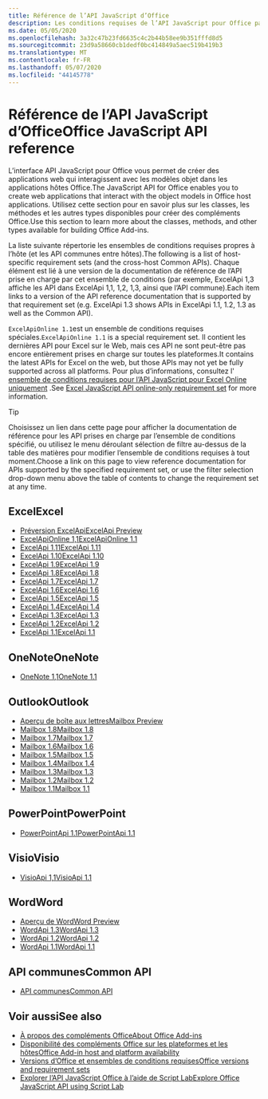 ```yaml
---
title: Référence de l’API JavaScript d’Office
description: Les conditions requises de l’API JavaScript pour Office par hôte.
ms.date: 05/05/2020
ms.openlocfilehash: 3a32c47b23fd6635c4c2b44b58ee9b351fffd8d5
ms.sourcegitcommit: 23d9a58660cb1dedf0bc414849a5aec519b419b3
ms.translationtype: MT
ms.contentlocale: fr-FR
ms.lasthandoff: 05/07/2020
ms.locfileid: "44145778"
---
```

# <a name="office-javascript-api-reference"></a><span data-ttu-id="703ea-103">Référence de l’API JavaScript d’Office</span><span class="sxs-lookup"><span data-stu-id="703ea-103">Office JavaScript API reference</span></span>

<span data-ttu-id="703ea-104">L’interface API JavaScript pour Office vous permet de créer des applications web qui interagissent avec les modèles objet dans les applications hôtes Office.</span><span class="sxs-lookup"><span data-stu-id="703ea-104">The JavaScript API for Office enables you to create web applications that interact with the object models in Office host applications.</span></span> <span data-ttu-id="703ea-105">Utilisez cette section pour en savoir plus sur les classes, les méthodes et les autres types disponibles pour créer des compléments Office.</span><span class="sxs-lookup"><span data-stu-id="703ea-105">Use this section to learn more about the classes, methods, and other types available for building Office Add-ins.</span></span>

<span data-ttu-id="703ea-106">La liste suivante répertorie les ensembles de conditions requises propres à l’hôte (et les API communes entre hôtes).</span><span class="sxs-lookup"><span data-stu-id="703ea-106">The following is a list of host-specific requirement sets (and the cross-host Common APIs).</span></span> <span data-ttu-id="703ea-107">Chaque élément est lié à une version de la documentation de référence de l’API prise en charge par cet ensemble de conditions (par exemple, ExcelApi 1,3 affiche les API dans ExcelApi 1,1, 1,2, 1,3, ainsi que l’API commune).</span><span class="sxs-lookup"><span data-stu-id="703ea-107">Each item links to a version of the API reference documentation that is supported by that requirement set (e.g. ExcelApi 1.3 shows APIs in ExcelApi 1.1, 1.2, 1.3 as well as the Common API).</span></span>

<span data-ttu-id="703ea-108">`ExcelApiOnline 1.1`est un ensemble de conditions requises spéciales.</span><span class="sxs-lookup"><span data-stu-id="703ea-108">`ExcelApiOnline 1.1` is a special requirement set.</span></span> <span data-ttu-id="703ea-109">Il contient les dernières API pour Excel sur le Web, mais ces API ne sont peut-être pas encore entièrement prises en charge sur toutes les plateformes.</span><span class="sxs-lookup"><span data-stu-id="703ea-109">It contains the latest APIs for Excel on the web, but those APIs may not yet be fully supported across all platforms.</span></span> <span data-ttu-id="703ea-110">Pour plus d’informations, consultez l' [ensemble de conditions requises pour l’API JavaScript pour Excel Online uniquement](/office/dev/add-ins/reference/requirement-sets/excel-api-online-requirement-set) .</span><span class="sxs-lookup"><span data-stu-id="703ea-110">See [Excel JavaScript API online-only requirement set](/office/dev/add-ins/reference/requirement-sets/excel-api-online-requirement-set) for more information.</span></span>

> [!TIP]
> <span data-ttu-id="703ea-111">Choisissez un lien dans cette page pour afficher la documentation de référence pour les API prises en charge par l’ensemble de conditions spécifié, ou utilisez le menu déroulant sélection de filtre au-dessus de la table des matières pour modifier l’ensemble de conditions requises à tout moment.</span><span class="sxs-lookup"><span data-stu-id="703ea-111">Choose a link on this page to view reference documentation for APIs supported by the specified requirement set, or use the filter selection drop-down menu above the table of contents to change the requirement set at any time.</span></span>

## <a name="excel"></a><span data-ttu-id="703ea-112">Excel</span><span class="sxs-lookup"><span data-stu-id="703ea-112">Excel</span></span>

- [<span data-ttu-id="703ea-113">Préversion ExcelApi</span><span class="sxs-lookup"><span data-stu-id="703ea-113">ExcelApi Preview</span></span>](/javascript/api/excel?view=excel-js-preview)
- [<span data-ttu-id="703ea-114">ExcelApiOnline 1,1</span><span class="sxs-lookup"><span data-stu-id="703ea-114">ExcelApiOnline 1.1</span></span>](/javascript/api/excel?view=excel-js-online)
- [<span data-ttu-id="703ea-115">ExcelApi 1,11</span><span class="sxs-lookup"><span data-stu-id="703ea-115">ExcelApi 1.11</span></span>](/javascript/api/excel?view=excel-js-1.11)
- [<span data-ttu-id="703ea-116">ExcelApi 1.10</span><span class="sxs-lookup"><span data-stu-id="703ea-116">ExcelApi 1.10</span></span>](/javascript/api/excel?view=excel-js-1.10)
- [<span data-ttu-id="703ea-117">ExcelApi 1.9</span><span class="sxs-lookup"><span data-stu-id="703ea-117">ExcelApi 1.9</span></span>](/javascript/api/excel?view=excel-js-1.9)
- [<span data-ttu-id="703ea-118">ExcelApi 1.8</span><span class="sxs-lookup"><span data-stu-id="703ea-118">ExcelApi 1.8</span></span>](/javascript/api/excel?view=excel-js-1.8)
- [<span data-ttu-id="703ea-119">ExcelApi 1.7</span><span class="sxs-lookup"><span data-stu-id="703ea-119">ExcelApi 1.7</span></span>](/javascript/api/excel?view=excel-js-1.7)
- [<span data-ttu-id="703ea-120">ExcelApi 1.6</span><span class="sxs-lookup"><span data-stu-id="703ea-120">ExcelApi 1.6</span></span>](/javascript/api/excel?view=excel-js-1.6)
- [<span data-ttu-id="703ea-121">ExcelApi 1.5</span><span class="sxs-lookup"><span data-stu-id="703ea-121">ExcelApi 1.5</span></span>](/javascript/api/excel?view=excel-js-1.5)
- [<span data-ttu-id="703ea-122">ExcelApi 1.4</span><span class="sxs-lookup"><span data-stu-id="703ea-122">ExcelApi 1.4</span></span>](/javascript/api/excel?view=excel-js-1.4)
- [<span data-ttu-id="703ea-123">ExcelApi 1.3</span><span class="sxs-lookup"><span data-stu-id="703ea-123">ExcelApi 1.3</span></span>](/javascript/api/excel?view=excel-js-1.3)
- [<span data-ttu-id="703ea-124">ExcelApi 1.2</span><span class="sxs-lookup"><span data-stu-id="703ea-124">ExcelApi 1.2</span></span>](/javascript/api/excel?view=excel-js-1.2)
- [<span data-ttu-id="703ea-125">ExcelApi 1.1</span><span class="sxs-lookup"><span data-stu-id="703ea-125">ExcelApi 1.1</span></span>](/javascript/api/excel?view=excel-js-1.1)

## <a name="onenote"></a><span data-ttu-id="703ea-126">OneNote</span><span class="sxs-lookup"><span data-stu-id="703ea-126">OneNote</span></span>

- [<span data-ttu-id="703ea-127">OneNote 1,1</span><span class="sxs-lookup"><span data-stu-id="703ea-127">OneNote 1.1</span></span>](/javascript/api/onenote?view=onenote-js-1.1)

## <a name="outlook"></a><span data-ttu-id="703ea-128">Outlook</span><span class="sxs-lookup"><span data-stu-id="703ea-128">Outlook</span></span>

- [<span data-ttu-id="703ea-129">Aperçu de boîte aux lettres</span><span class="sxs-lookup"><span data-stu-id="703ea-129">Mailbox Preview</span></span>](/javascript/api/outlook?view=outlook-js-preview)
- [<span data-ttu-id="703ea-130">Mailbox 1.8</span><span class="sxs-lookup"><span data-stu-id="703ea-130">Mailbox 1.8</span></span>](/javascript/api/outlook?view=outlook-js-1.8)
- [<span data-ttu-id="703ea-131">Mailbox 1.7</span><span class="sxs-lookup"><span data-stu-id="703ea-131">Mailbox 1.7</span></span>](/javascript/api/outlook?view=outlook-js-1.7)
- [<span data-ttu-id="703ea-132">Mailbox 1.6</span><span class="sxs-lookup"><span data-stu-id="703ea-132">Mailbox 1.6</span></span>](/javascript/api/outlook?view=outlook-js-1.6)
- [<span data-ttu-id="703ea-133">Mailbox 1.5</span><span class="sxs-lookup"><span data-stu-id="703ea-133">Mailbox 1.5</span></span>](/javascript/api/outlook?view=outlook-js-1.5)
- [<span data-ttu-id="703ea-134">Mailbox 1.4</span><span class="sxs-lookup"><span data-stu-id="703ea-134">Mailbox 1.4</span></span>](/javascript/api/outlook?view=outlook-js-1.4)
- [<span data-ttu-id="703ea-135">Mailbox 1.3</span><span class="sxs-lookup"><span data-stu-id="703ea-135">Mailbox 1.3</span></span>](/javascript/api/outlook?view=outlook-js-1.3)
- [<span data-ttu-id="703ea-136">Mailbox 1.2</span><span class="sxs-lookup"><span data-stu-id="703ea-136">Mailbox 1.2</span></span>](/javascript/api/outlook?view=outlook-js-1.2)
- [<span data-ttu-id="703ea-137">Mailbox 1.1</span><span class="sxs-lookup"><span data-stu-id="703ea-137">Mailbox 1.1</span></span>](/javascript/api/outlook?view=outlook-js-1.1)

## <a name="powerpoint"></a><span data-ttu-id="703ea-138">PowerPoint</span><span class="sxs-lookup"><span data-stu-id="703ea-138">PowerPoint</span></span>

- [<span data-ttu-id="703ea-139">PowerPointApi 1.1</span><span class="sxs-lookup"><span data-stu-id="703ea-139">PowerPointApi 1.1</span></span>](/javascript/api/powerpoint?view=powerpoint-js-1.1)

## <a name="visio"></a><span data-ttu-id="703ea-140">Visio</span><span class="sxs-lookup"><span data-stu-id="703ea-140">Visio</span></span>

- [<span data-ttu-id="703ea-141">VisioApi 1,1</span><span class="sxs-lookup"><span data-stu-id="703ea-141">VisioApi 1.1</span></span>](/javascript/api/visio?view=visio-js-1.1)

## <a name="word"></a><span data-ttu-id="703ea-142">Word</span><span class="sxs-lookup"><span data-stu-id="703ea-142">Word</span></span>

- [<span data-ttu-id="703ea-143">Aperçu de Word</span><span class="sxs-lookup"><span data-stu-id="703ea-143">Word Preview</span></span>](/javascript/api/word?view=word-js-preview)
- [<span data-ttu-id="703ea-144">WordApi 1.3</span><span class="sxs-lookup"><span data-stu-id="703ea-144">WordApi 1.3</span></span>](/javascript/api/word?view=word-js-1.3)
- [<span data-ttu-id="703ea-145">WordApi 1.2</span><span class="sxs-lookup"><span data-stu-id="703ea-145">WordApi 1.2</span></span>](/javascript/api/word?view=word-js-1.2)
- [<span data-ttu-id="703ea-146">WordApi 1.1</span><span class="sxs-lookup"><span data-stu-id="703ea-146">WordApi 1.1</span></span>](/javascript/api/word?view=word-js-1.1)

## <a name="common-api"></a><span data-ttu-id="703ea-147">API communes</span><span class="sxs-lookup"><span data-stu-id="703ea-147">Common API</span></span>

- [<span data-ttu-id="703ea-148">API communes</span><span class="sxs-lookup"><span data-stu-id="703ea-148">Common API</span></span>](/javascript/api/office?view=common-js)

## <a name="see-also"></a><span data-ttu-id="703ea-149">Voir aussi</span><span class="sxs-lookup"><span data-stu-id="703ea-149">See also</span></span>

- [<span data-ttu-id="703ea-150">À propos des compléments Office</span><span class="sxs-lookup"><span data-stu-id="703ea-150">About Office Add-ins</span></span>](/office/dev/add-ins/overview)
- [<span data-ttu-id="703ea-151">Disponibilité des compléments Office sur les plateformes et les hôtes</span><span class="sxs-lookup"><span data-stu-id="703ea-151">Office Add-in host and platform availability</span></span>](/office/dev/add-ins/overview/office-add-in-availability)
- [<span data-ttu-id="703ea-152">Versions d’Office et ensembles de conditions requises</span><span class="sxs-lookup"><span data-stu-id="703ea-152">Office versions and requirement sets</span></span>](/office/dev/add-ins/develop/office-versions-and-requirement-sets)
- [<span data-ttu-id="703ea-153">Explorer l’API JavaScript Office à l’aide de Script Lab</span><span class="sxs-lookup"><span data-stu-id="703ea-153">Explore Office JavaScript API using Script Lab</span></span>](/office/dev/add-ins/overview/explore-with-script-lab)
